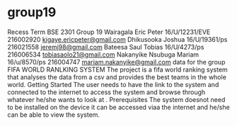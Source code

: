 # group19
Recess Term 
BSE 2301 Group 19
Wairagala Eric Peter 16/U/12231/EVE 216002920 kigaye.ericpeter@gmail.com 
Dhikusooka Joshua 16/U/19361/ps 216021558 jeremj98@gmail.com 
Bateesa Saul Tobias 16/U/4273/ps 216006534 tobiasaolo21@gmail.com 
Nakanyike Nsubuga Mariam 16/u/8570/ps 216004747 mariam.nakanyike@gmail.com
data for the group
FIFA WORLD RANLKING SYSTEM
The project is a fifa world ranking system that analyses the data from a csv and provides the best teams in the whole world.
Getting Started
The user needs to have the link to the system and connected to the internet to access the system and browse through whatever he/she wants to look at .
Prerequisites
The system doesnot need to be installed on the device it can be accessed viaa the internet and he/she can be able to view the system.
